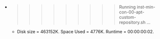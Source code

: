 * >>>>>>>>> Running inst-min-con-00-apt-custom-repository.sh ...
  * Disk size = 463152K. Space Used = 4776K. Runtime = 00:00:00:02.
